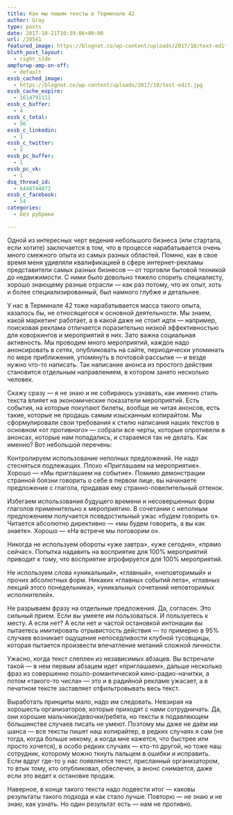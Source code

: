 ```yaml
---
title: Как мы пишем тексты в Терминале 42
author: Gray
type: posts
date: 2017-10-21T10:39:06+00:00
url: /30541
featured_image: https://blognot.co/wp-content/uploads/2017/10/text-edit.jpg
bluth_post_layout:
  - right_side
ampforwp-amp-on-off:
  - default
essb_cached_image:
  - https://blognot.co/wp-content/uploads/2017/10/text-edit.jpg
essb_cache_expire:
  - 1614791111
essb_c_buffer:
  - 4
essb_c_total:
  - 56
essb_c_linkedin:
  - 1
essb_c_twitter:
  - 2
essb_pc_buffer:
  - 1
essb_pc_vk:
  - 1
dsq_thread_id:
  - 6448744872
essb_c_facebook:
  - 54
categories:
  - Без рубрики

---
```








Одной из интересных черт ведения небольшого бизнеса (или стартапа, если хотите) заключается в том, что в процессе нарабатывается очень много смежного опыта из самых разных областей. Помню, как в свое время меня удивляли квалификацией в сфере интернет-рекламы представители самых разных бизнесов — от торговли бытовой техникой до недвижимости. С ними было довольно тяжело спорить специалисту, хорошо знающему разные отрасли — как раз потому, что их опыт, хоть и более специализированный, был намного глубже и детальнее.

У нас в Терминале 42 тоже нарабатывается масса такого опыта, казалось бы, не относящегося к основной деятельности. Мы знаем, какой маркетинг работает, а в какой даже не стоит идти — например, поисковая реклама отличается поразительно низкой эффективностью для коворкингов и мероприятий в них. Зато важна социальная активность. Мы проводим много мероприятий, каждое надо анонсировать в сетях, опубликовать на сайте, периодически упоминать по мере приближения, упомянуть в почтовой рассылке — и везде нужно что-то написать. Так написание анонса из простого действия становится отдельным направлением, в котором занято несколько человек.

Скажу сразу — я не знаю и не собираюсь узнавать, как именно стиль текста влияет на экономические показатели мероприятий. Есть события, на которые покупают билеты, вообще не читая анонсов, есть такие, которые не продашь самым изысканным копирайтом. Мы сформулировали свои требования к стилю написания наших текстов в основном &#171;от противного&#187; — собрали все черты, которые опротивели в анонсах, которые нам попадались, и стараемся так не делать. Как именно? Вот небольшой перечень:

Контролируем использование неполных предложений. Не надо стесняться подлежащих. Плохо &#171;Приглашаем на мероприятие&#187;. Хорошо — &#171;Мы приглашаем на событие&#187;. Помимо демонстрации странной боязни говорить о себе в первом лице, вы начинаете предложение с глагола, придавая ему странно-повелительный оттенок.

Избегаем использования будущего времени и несовершенных форм глаголов применительно к мероприятию. В сочетании с неполным предложением получается псевдостильный ужас &#171;будем говорить о&#187;. Читается абсолютно директивно — &#171;мы будем говорить, а вы как знаете&#187;. Хорошо — &#171;На встрече мы поговорим о&#187;.

Никогда не используем обороты &#171;уже завтра&#187;, &#171;уже сегодня&#187;, &#171;прямо сейчас&#187;. Попытка надавить на восприятие для 100% мероприятий приводит к тому, что восприятие атрофируется для 100% мероприятий.

Не используем слова &#171;уникальный&#187;, &#171;главный&#187;, &#171;неповторимый&#187; и прочих абсолютных форм. Никаких &#171;главных событий лета&#187;, &#171;главных лекций этого понедельника&#187;, &#171;уникальных сочетаний неповторимых исполнителей&#187;.

Не разрываем фразу на отдельные предложения. Да, согласен. Это сильный прием. Если вы умеете им пользоваться. И пользуетесь к месту. А если нет? А если нет и частой остановкой интонации вы пытаетесь имитировать отрывистость действия — то примерно в 95% случаев возникает ощущение непоседливости клубной тусовщицы, которая пытается произвести впечатление метаний сложной личности.

Ужасно, когда текст слеплен из независимых абзацев. Вы встречали такой — в нем первым абзацем идет &#171;приглашаем&#187;, дальше несколько фраз из совершенно пошло-романтической кино-радио-начитки, а потом &#171;такого-то числа&#187; — это и в радийной рекламе ужасает, а в печатном тексте заставляет отфильтровывать весь текст.

Выработать принципы мало, надо им следовать. Невзирая на хорошесть организаторов, которые приходят с нами сотрудничать. Да, они хорошие мальчики/девочки/ребята, но тексты в подавляющем большинстве случаев писать не умеют. Поэтому мы даже не даём им шанса — все тексты пишет наш копирайтер, в редких случаях я сам (не тогда, когда больше некому, а когда мне кажется, что быстрее или просто хочется), в особо редких случаях — кто-то другой, но тоже наш сотрудник, которому можно ткнуть пальцем в ошибки и исправить.  Если вдруг где-то у нас появляется текст, присланный организатором, то втык тому, кто опубликовал, обеспечен, а анонс снимается, даже если это ведет к остановке продаж.

Наверное, в конце такого текста надо подвести итог — каковы результаты такого подхода и как стало лучше. Повторю — не знаю и не знаю, как узнать. Но один результат есть — нам не противно.